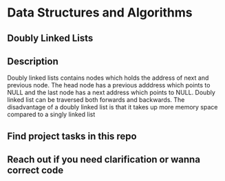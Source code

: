 # Data Structures and Algorithms
## Doubly Linked Lists

## Description
Doubly linked lists contains nodes which holds
the address of next and previous node. The head
node has a previous adddress which points to
NULL and the last node has a next address which
points to NULL. Doubly linked list can be traversed
both forwards and backwards. The disadvantage of a
doubly linked list is that it takes up more memory space
compared to a singly linked list

## Find project tasks in this repo
## Reach out if you need clarification or wanna correct code